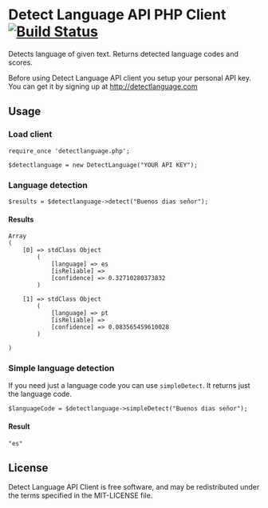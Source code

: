 Detect Language API PHP Client [![Build Status](https://secure.travis-ci.org/detectlanguage/detectlanguage-php.png)](http://travis-ci.org/detectlanguage/detectlanguage-php)
========

Detects language of given text. Returns detected language codes and scores.

Before using Detect Language API client you setup your personal API key.
You can get it by signing up at http://detectlanguage.com

## Usage

### Load client 

    require_once 'detectlanguage.php';

    $detectlanguage = new DetectLanguage("YOUR API KEY");

### Language detection

    $results = $detectlanguage->detect("Buenos dias señor");

#### Results

    Array
    (
        [0] => stdClass Object
            (
                [language] => es
                [isReliable] => 
                [confidence] => 0.32710280373832
            )

        [1] => stdClass Object
            (
                [language] => pt
                [isReliable] => 
                [confidence] => 0.083565459610028
            )

    )

### Simple language detection

If you need just a language code you can use `simpleDetect`. It returns just the language code.

    $languageCode = $detectlanguage->simpleDetect("Buenos dias señor");

#### Result

    "es"

## License

Detect Language API Client is free software, and may be redistributed under the terms specified in the MIT-LICENSE file.
